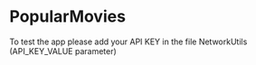 # PopularMovies

To test the app please add your API KEY in the file NetworkUtils (API_KEY_VALUE parameter)
